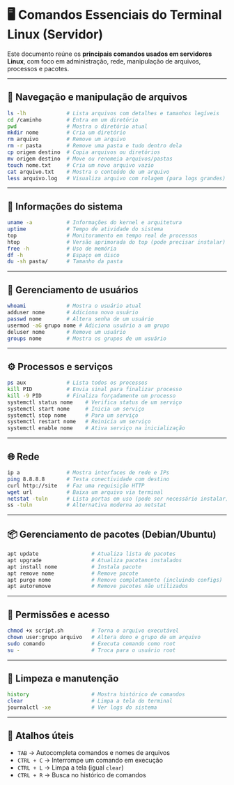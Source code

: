 
# 🖥️ Comandos Essenciais do Terminal Linux (Servidor)

Este documento reúne os **principais comandos usados em servidores Linux**, com foco em administração, rede, manipulação de arquivos, processos e pacotes.

---

## 📁 Navegação e manipulação de arquivos

```bash
ls -lh             # Lista arquivos com detalhes e tamanhos legíveis
cd /caminho        # Entra em um diretório
pwd                # Mostra o diretório atual
mkdir nome         # Cria um diretório
rm arquivo         # Remove um arquivo
rm -r pasta        # Remove uma pasta e tudo dentro dela
cp origem destino  # Copia arquivos ou diretórios
mv origem destino  # Move ou renomeia arquivos/pastas
touch nome.txt     # Cria um novo arquivo vazio
cat arquivo.txt    # Mostra o conteúdo de um arquivo
less arquivo.log   # Visualiza arquivo com rolagem (para logs grandes)
```

---

## 🧠 Informações do sistema

```bash
uname -a           # Informações do kernel e arquitetura
uptime             # Tempo de atividade do sistema
top                # Monitoramento em tempo real de processos
htop               # Versão aprimorada do top (pode precisar instalar)
free -h            # Uso de memória
df -h              # Espaço em disco
du -sh pasta/      # Tamanho da pasta
```

---

## 👥 Gerenciamento de usuários

```bash
whoami             # Mostra o usuário atual
adduser nome       # Adiciona novo usuário
passwd nome        # Altera senha de um usuário
usermod -aG grupo nome # Adiciona usuário a um grupo
deluser nome       # Remove um usuário
groups nome        # Mostra os grupos de um usuário
```

---

## ⚙️ Processos e serviços

```bash
ps aux             # Lista todos os processos
kill PID           # Envia sinal para finalizar processo
kill -9 PID        # Finaliza forçadamente um processo
systemctl status nome    # Verifica status de um serviço
systemctl start nome     # Inicia um serviço
systemctl stop nome      # Para um serviço
systemctl restart nome   # Reinicia um serviço
systemctl enable nome    # Ativa serviço na inicialização
```

---

## 🌐 Rede

```bash
ip a               # Mostra interfaces de rede e IPs
ping 8.8.8.8       # Testa conectividade com destino
curl http://site   # Faz uma requisição HTTP
wget url           # Baixa um arquivo via terminal
netstat -tuln      # Lista portas em uso (pode ser necessário instalar)
ss -tuln           # Alternativa moderna ao netstat
```

---

## 📦 Gerenciamento de pacotes (Debian/Ubuntu)

```bash
apt update                 # Atualiza lista de pacotes
apt upgrade                # Atualiza pacotes instalados
apt install nome           # Instala pacote
apt remove nome            # Remove pacote
apt purge nome             # Remove completamente (incluindo configs)
apt autoremove             # Remove pacotes não utilizados
```

---

## 🔐 Permissões e acesso

```bash
chmod +x script.sh         # Torna o arquivo executável
chown user:grupo arquivo   # Altera dono e grupo de um arquivo
sudo comando               # Executa comando como root
su -                       # Troca para o usuário root
```

---

## 🧹 Limpeza e manutenção

```bash
history                    # Mostra histórico de comandos
clear                      # Limpa a tela do terminal
journalctl -xe             # Ver logs do sistema
```

---

## 🐚 Atalhos úteis

- `TAB` → Autocompleta comandos e nomes de arquivos
- `CTRL + C` → Interrompe um comando em execução
- `CTRL + L` → Limpa a tela (igual `clear`)
- `CTRL + R` → Busca no histórico de comandos
